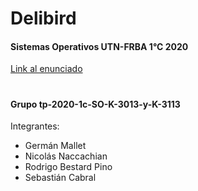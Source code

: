 # Delibird
#### Sistemas Operativos UTN-FRBA 1°C 2020
[Link al enunciado](https://docs.google.com/document/d/1be91Gn93O2Vp8frZoV1i5CmtOG0scE1PS8dMHsCP314/)
#
#### Grupo tp-2020-1c-SO-K-3013-y-K-3113

Integrantes:
  - Germán Mallet
  - Nicolás Naccachian
  - Rodrigo Bestard Pino
  - Sebastián Cabral
